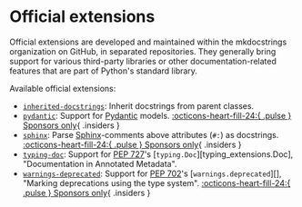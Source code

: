 # Official extensions

Official extensions are developed and maintained within the mkdocstrings organization on GitHub, in separated repositories. They generally bring support for various third-party libraries or other documentation-related features that are part of Python's standard library.

Available official extensions:

- [`inherited-docstrings`](official/inherited-docstrings.md): Inherit docstrings from parent classes.
- [`pydantic`](official/pydantic.md): Support for [Pydantic](https://docs.pydantic.dev/latest/) models. [:octicons-heart-fill-24:{ .pulse } Sponsors only](../insiders/index.md){ .insiders }
- [`sphinx`](official/sphinx.md): Parse [Sphinx](https://www.sphinx-doc.org/)-comments above attributes (`#:`) as docstrings. [:octicons-heart-fill-24:{ .pulse } Sponsors only](../insiders/index.md){ .insiders }
- [`typing-doc`](official/typingdoc.md): Support for [PEP 727](https://peps.python.org/pep-0727/)'s [`typing.Doc`][typing_extensions.Doc], "Documentation in Annotated Metadata".
- [`warnings-deprecated`](official/warnings-deprecated.md): Support for [PEP 702](https://peps.python.org/pep-0702/)'s [`warnings.deprecated`][], "Marking deprecations using the type system". [:octicons-heart-fill-24:{ .pulse } Sponsors only](../insiders/index.md){ .insiders }
